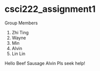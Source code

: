 # csci222_assignment1

Group Members
1. Zhi Ting
2. Wayne
3. Min
4. Alvin
5. Lin Lin

Hello
Beef Sausage
Alvin
Pls seek help!
